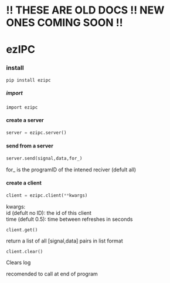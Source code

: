 # !! THESE ARE OLD DOCS !! NEW ONES COMING SOON !!

# ezIPC

### install
`pip install ezipc`

##### import
`import ezipc`

#### create a server
```python
server = ezipc.server()
```
#### send from a server
```python
server.send(signal,data,for_)
``` 
for_ is the programID of the intened reciver (defult all)


#### create a client
```python
client = ezipc.client(**kwargs)
```
kwargs:  
id (defult no ID): the id of this client  
time (defult 0.5): time between refreshes in seconds

`client.get()`

return a list of all \[signal,data\] pairs in list format

`client.clear()`

Clears log

recomended to call at end of program
